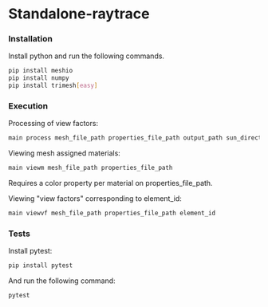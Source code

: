 # Standalone-raytrace

### Installation

Install python and run the following commands.

```sh
pip install meshio
pip install numpy
pip install trimesh[easy]
```

### Execution

Processing of view factors:
```sh
main process mesh_file_path properties_file_path output_path sun_direction
```

Viewing mesh assigned materials:
```sh
main viewm mesh_file_path properties_file_path
```
Requires a color property per material on properties_file_path.

Viewing "view factors" corresponding to element_id:
```sh
main viewvf mesh_file_path properties_file_path element_id
```

### Tests

Install pytest:
```sh
pip install pytest
```

And run the following command:
```sh
pytest
```